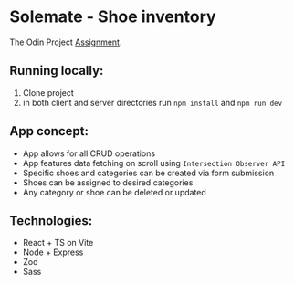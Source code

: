 # Solemate - Shoe inventory

The Odin
Project [Assignment](https://www.theodinproject.com/lessons/node-path-nodejs-inventory-application).

## Running locally:

1. Clone project
2. in both client and server directories run `npm install` and `npm run dev`

## App concept:

+ App allows for all CRUD operations
+ App features data fetching on scroll using `Intersection Observer API`
+ Specific shoes and categories can be created via form submission
+ Shoes can be assigned to desired categories
+ Any category or shoe can be deleted or updated

## Technologies:

+ React + TS on Vite
+ Node + Express
+ Zod
+ Sass
